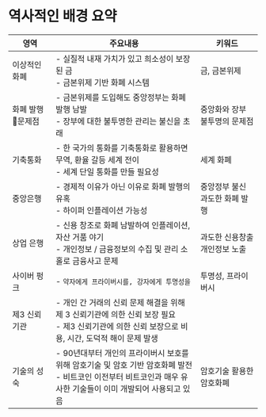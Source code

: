 # 역사적인 배경 요약

| 영역         | 주요내용                                                                                            | 키워드                  |
| ---------- | ----------------------------------------------------------------------------------------------- | -------------------- |
| 이상적인 화폐    | - 실질적 내재 가치가 있고 희소성이 보장된 금<br>- 금본위제 기반 화폐 시스템                                                  | 금, 금본위제              |
| 화폐 발행 문제점 | - 금본위제를 도입해도 중앙정부는 화폐 발행 남발<br>- 장부에 대한 불투명한 관리는 불신을 초래                                         | 중앙화와 장부 불투명의 문제점     |
| 기축통화       | - 한 국가의 통화를 기축통화로 활용하면 무역, 환율 갈등 세계 전이<br>- 세계 단일 통화를 만들 필요성                                    | 세계 화폐                |
| 중앙은행       | - 경제적 이유가 아닌 이유로 화폐 발행의 유혹<br>- 하이퍼 인플레이션 가능성                                                   | 중앙정부 불신<br>과도한 화폐 발행 |
| 상업 은행      | - 신용 창조로 화폐 남발하여 인플레이션, 자산 거품 야기<br>- 개인정보 / 금융정보의 수집 및 관리 소홀로 금융사고 문제                          | 과도한 신용창출<br>개인정보 노출  |
| 사이버 펑크     | - `약자에게 프라이버시를, 강자에게 투명성을`                                                                      | 투명성, 프라이버시           |
| 제3 신뢰기관    | - 개인 간 거래의 신뢰 문제 해결을 위해 제 3 신뢰기관에 의한 신뢰 보장 필요<br>- 제3 신뢰기관에 의한 신뢰 보장으로 비용, 시간, 도덕적 해이 문제 발생     |                      |
| 기술의 성숙     | - 90년대부터 개인의 프라이버시 보호를 위해 암호기술 및 암호 기반 암호화폐 발전<br>- 비트코인 이전부터 비트코인과 매우 유사한 기술들이 이미 개발되어 사용되고 있음 | 암호기술 활용한 암호화폐        |


